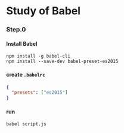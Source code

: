 # Study of Babel

### Step.0
#### Install Babel

```
npm install -g babel-cli
npm install --save-dev babel-preset-es2015
```

#### create `.babelrc`
```json
{
  "presets": ["es2015"]
}
```

#### run

```
babel script.js
```
